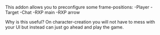 This addon allows you to preconfigure some frame-positions:
-Player
-Target
-Chat
-RXP main
-RXP arrow

Why is this useful?
On character-creation you will not have to mess with your UI but instead can just go ahead and play the game.